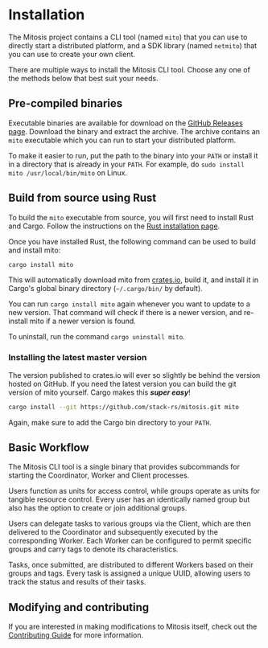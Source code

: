 # Installation

The Mitosis project contains a CLI tool (named `mito`) that you can use to directly start a distributed platform,
and a SDK library (named `netmito`) that you can use to create your own client.

There are multiple ways to install the Mitosis CLI tool.
Choose any one of the methods below that best suit your needs.

## Pre-compiled binaries

Executable binaries are available for download on the [GitHub Releases page][releases].
Download the binary and extract the archive.
The archive contains an `mito` executable which you can run to start your distributed platform.

To make it easier to run, put the path to the binary into your `PATH` or install it in a directory that is already in your `PATH`.
For example, do `sudo install mito /usr/local/bin/mito` on Linux.

[releases]: https://github.com/stack-rs/mitosis/releases

## Build from source using Rust

To build the `mito` executable from source, you will first need to install Rust and Cargo.
Follow the instructions on the [Rust installation page].

Once you have installed Rust, the following command can be used to build and install mito:

```sh
cargo install mito
```

This will automatically download mito from [crates.io], build it, and install it in Cargo's global binary directory (`~/.cargo/bin/` by default).

You can run `cargo install mito` again whenever you want to update to a new version.
That command will check if there is a newer version, and re-install mito if a newer version is found.

To uninstall, run the command `cargo uninstall mito`.

[Rust installation page]: https://www.rust-lang.org/tools/install
[crates.io]: https://crates.io/

### Installing the latest master version

The version published to crates.io will ever so slightly be behind the version hosted on GitHub.
If you need the latest version you can build the git version of mito yourself.
Cargo makes this ***super easy***!

```sh
cargo install --git https://github.com/stack-rs/mitosis.git mito
```

Again, make sure to add the Cargo bin directory to your `PATH`.

## Basic Workflow

The Mitosis CLI tool is a single binary that provides subcommands for starting the Coordinator, Worker and Client processes.

Users function as units for access control, while groups operate as units for tangible resource control.
Every user has an identically named group but also has the option to create or join additional groups.

Users can delegate tasks to various groups via the Client, which are then delivered to the Coordinator and subsequently executed by the corresponding Worker. Each Worker can be configured to permit specific groups and carry tags to denote its characteristics.

Tasks, once submitted, are distributed to different Workers based on their groups and tags. Every task is assigned a unique UUID, allowing users to track the status and results of their tasks.

## Modifying and contributing

If you are interested in making modifications to Mitosis itself, check out the [Contributing Guide] for more information.

[Contributing Guide]: https://github.com/stack-rs/mitosis/blob/master/CONTRIBUTING.md
